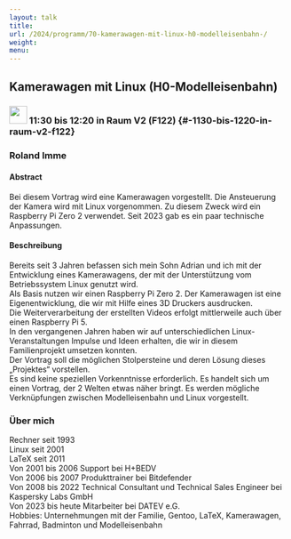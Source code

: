 ```yaml
---
layout: talk
title:
url: /2024/programm/70-kamerawagen-mit-linux-h0-modelleisenbahn-/
weight:
menu:
---
```

## Kamerawagen mit Linux (H0-Modelleisenbahn)

### <img height = "32" src="../../../images/talk.svg"> 11:30 bis 12:20 in Raum V2 (F122) {#-1130-bis-1220-in-raum-v2-f122}

### Roland Imme

#### Abstract

Bei diesem Vortrag wird eine Kamerawagen vorgestellt. Die Ansteuerung der Kamera wird mit Linux vorgenommen. Zu diesem Zweck wird ein Raspberry Pi Zero 2 verwendet. Seit 2023 gab es ein paar technische Anpassungen.

#### Beschreibung

Bereits seit 3 Jahren befassen sich mein Sohn Adrian und ich mit der Entwicklung eines Kamerawagens, der mit der Unterstützung vom Betriebssystem Linux genutzt wird.  
Als Basis nutzen wir einen Raspberry Pi Zero 2. Der Kamerawagen ist eine Eigenentwicklung, die wir mit Hilfe eines 3D Druckers ausdrucken.  
Die Weiterverarbeitung der erstellten Videos erfolgt mittlerweile auch über einen Raspberry Pi 5.  
In den vergangenen Jahren haben wir auf unterschiedlichen Linux-Veranstaltungen Impulse und Ideen erhalten, die wir in diesem Familienprojekt umsetzen konnten.  
Der Vortrag soll die möglichen Stolpersteine und deren Lösung dieses „Projektes“ vorstellen.  
Es sind keine speziellen Vorkenntnisse erforderlich. Es handelt sich um einen Vortrag, der 2 Welten etwas näher bringt. Es werden mögliche Verknüpfungen zwischen Modelleisenbahn und Linux vorgestellt.

### Über mich

Rechner seit 1993  
Linux seit 2001  
LaTeX seit 2011  
Von 2001 bis 2006 Support bei H+BEDV  
Von 2006 bis 2007 Produkttrainer bei Bitdefender  
Von 2008 bis 2022 Technical Consultant und Technical Sales Engineer bei Kaspersky Labs GmbH  
Von 2023 bis heute Mitarbeiter bei DATEV e.G.  
Hobbies: Unternehmungen mit der Familie, Gentoo, LaTeX, Kamerawagen, Fahrrad, Badminton und Modelleisenbahn


